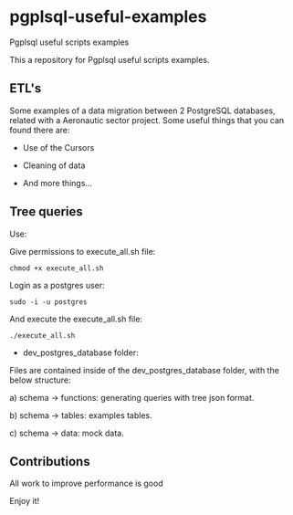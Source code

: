 # pgplsql-useful-examples
Pgplsql useful scripts examples

This a repository for Pgplsql useful scripts examples.

## ETL's

Some examples of a data migration between 2 PostgreSQL databases, related with a Aeronautic sector project. Some useful things that you can found there are:

- Use of the Cursors

- Cleaning of data

- And more things...

## Tree queries

Use:

Give permissions to execute_all.sh file:

	chmod +x execute_all.sh

Login as a postgres user:

	sudo -i -u postgres

And execute the execute_all.sh file:

	./execute_all.sh

* dev_postgres_database folder:

Files are contained inside of the dev_postgres_database folder, with the below structure:

a) schema -> functions: generating queries with tree json format.

b) schema -> tables: examples tables.

c) schema -> data: mock data.

Contributions
-----------------------

All work to improve performance is good

Enjoy it!
